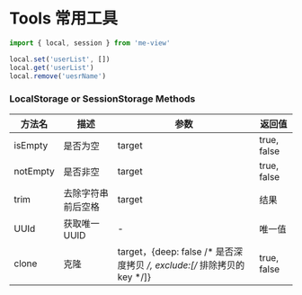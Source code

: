 
# Tools 常用工具
``` js
import { local, session } from 'me-view'
```
``` js
local.set('userList', [])
local.get('userList')
local.remove('uesrName')
```

### LocalStorage or SessionStorage Methods

| 方法名     | 描述               | 参数                                                                    | 返回值      |
| ---------- | ------------------ | ----------------------------------------------------------------------- | ----------- |
| isEmpty    | 是否为空           | target                                                                  | true, false |
| notEmpty   | 是否非空           | target                                                                  | true, false |
| trim       | 去除字符串前后空格 | target                                                                  | 结果        |
| UUId       | 获取唯一UUID       | -                                                                       | 唯一值      |
| clone      | 克隆               | target，{deep: false /* 是否深度拷贝 */, exclude:[/* 排除拷贝的key */]} | true, false |